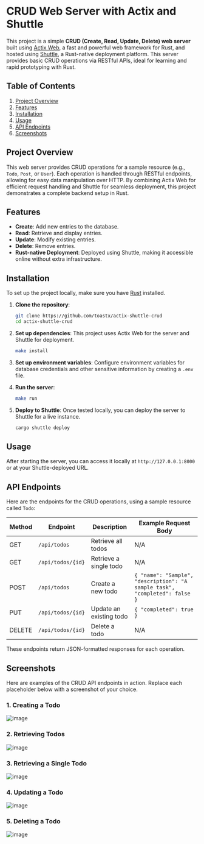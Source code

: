 # CRUD Web Server with Actix and Shuttle

This project is a simple **CRUD (Create, Read, Update, Delete) web server** built using [Actix Web](https://actix.rs/), a fast and powerful web framework for Rust, and hosted using [Shuttle](https://www.shuttle.rs/), a Rust-native deployment platform. This server provides basic CRUD operations via RESTful APIs, ideal for learning and rapid prototyping with Rust.

## Table of Contents

1. [Project Overview](#project-overview)
2. [Features](#features)
3. [Installation](#installation)
4. [Usage](#usage)
5. [API Endpoints](#api-endpoints)
6. [Screenshots](#screenshots)

## Project Overview

This web server provides CRUD operations for a sample resource (e.g., `Todo`, `Post`, or `User`). Each operation is handled through RESTful endpoints, allowing for easy data manipulation over HTTP. By combining Actix Web for efficient request handling and Shuttle for seamless deployment, this project demonstrates a complete backend setup in Rust.

## Features

- **Create**: Add new entries to the database.
- **Read**: Retrieve and display entries.
- **Update**: Modify existing entries.
- **Delete**: Remove entries.
- **Rust-native Deployment**: Deployed using Shuttle, making it accessible online without extra infrastructure.

## Installation

To set up the project locally, make sure you have [Rust](https://www.rust-lang.org/) installed. 

1. **Clone the repository**:
   ```bash
   git clone https://github.com/toastx/actix-shuttle-crud
   cd actix-shuttle-crud
   ```

2. **Set up dependencies**:
   This project uses Actix Web for the server and Shuttle for deployment.
   ```bash
   make install
   ```

3. **Set up environment variables**:
   Configure environment variables for database credentials and other sensitive information by creating a `.env` file.

4. **Run the server**:
   ```bash
   make run
   ```
5. **Deploy to Shuttle**:
   Once tested locally, you can deploy the server to Shuttle for a live instance.
   ```bash
   cargo shuttle deploy
   ```
## Usage

After starting the server, you can access it locally at `http://127.0.0.1:8000` or at your Shuttle-deployed URL. 

## API Endpoints

Here are the endpoints for the CRUD operations, using a sample resource called `Todo`:

| Method | Endpoint                | Description                  | Example Request Body  |
|--------|--------------------------|------------------------------|-----------------------|
| GET    | `/api/todos`             | Retrieve all todos          | N/A                   |
| GET    | `/api/todos/{id}`        | Retrieve a single todo      | N/A                   |
| POST   | `/api/todos`             | Create a new todo           | `{ "name": "Sample", "description": "A sample task", "completed": false }` |
| PUT    | `/api/todos/{id}`        | Update an existing todo     | `{ "completed": true }` |
| DELETE | `/api/todos/{id}`        | Delete a todo               | N/A                   |

These endpoints return JSON-formatted responses for each operation.

## Screenshots

Here are examples of the CRUD API endpoints in action. Replace each placeholder below with a screenshot of your choice.

### 1. Creating a Todo
![image](https://github.com/user-attachments/assets/345ad91c-9fa7-4b56-9a3e-5c25f76f5a19)

### 2. Retrieving Todos
![image](https://github.com/user-attachments/assets/e8e43ff8-d2ac-40e0-9997-20b8066bca24)


### 3. Retrieving a Single Todo
![image](https://github.com/user-attachments/assets/2c202248-7f0e-4dc7-95ca-d7b57ec0b2aa)


### 4. Updating a Todo
![image](https://github.com/user-attachments/assets/c6e0b9a5-4114-46cb-ba5c-ea3c1f7b4515)


### 5. Deleting a Todo
![image](https://github.com/user-attachments/assets/3dc186bb-447b-4116-a5cc-19be86f029e4)


